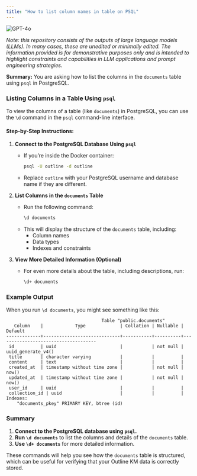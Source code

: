```yaml
---
title: "How to list column names in table on PSQL"
---
```

![GPT-4o](https://img.shields.io/badge/GPT--4o-3333FF?style=for-the-badge&logo=openai&logoColor=white)



*Note: this repository consists of the outputs of large language models (LLMs). In many cases, these are unedited or minimally edited. The information provided is for demonstrative purposes only and is intended to highlight constraints and capabilities in LLM applications and prompt engineering strategies.*


**Summary:** You are asking how to list the columns in the `documents` table using `psql` in PostgreSQL.

### Listing Columns in a Table Using `psql`

To view the columns of a table (like `documents`) in PostgreSQL, you can use the `\d` command in the `psql` command-line interface.

#### Step-by-Step Instructions:

1. **Connect to the PostgreSQL Database Using `psql`**
   - If you’re inside the Docker container:
     ```bash
     psql -U outline -d outline
     ```
   - Replace `outline` with your PostgreSQL username and database name if they are different.

2. **List Columns in the `documents` Table**
   - Run the following command:
     ```sql
     \d documents
     ```
   - This will display the structure of the `documents` table, including:
     - Column names
     - Data types
     - Indexes and constraints

3. **View More Detailed Information (Optional)**
   - For even more details about the table, including descriptions, run:
     ```sql
     \d+ documents
     ```

### Example Output

When you run `\d documents`, you might see something like this:
```plaintext
                                    Table "public.documents"
   Column    |            Type             | Collation | Nullable |               Default
-------------+-----------------------------+-----------+----------+-------------------------------------
 id          | uuid                        |           | not null | uuid_generate_v4()
 title       | character varying           |           |          |
 content     | text                        |           |          |
 created_at  | timestamp without time zone |           | not null | now()
 updated_at  | timestamp without time zone |           | not null | now()
 user_id     | uuid                        |           |          |
 collection_id | uuid                      |           |          |
Indexes:
    "documents_pkey" PRIMARY KEY, btree (id)
```

### Summary
1. **Connect to the PostgreSQL database using `psql`.**
2. **Run `\d documents`** to list the columns and details of the `documents` table.
3. **Use `\d+ documents`** for more detailed information.

These commands will help you see how the `documents` table is structured, which can be useful for verifying that your Outline KM data is correctly stored.